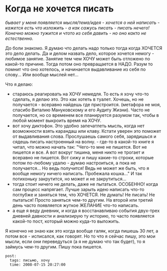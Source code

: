 #  Когда не хочется писать

_бывает у меня появляется мысля/тема/идея - хочется о ней написать - кажется есть что 
изложить - а как сажусь писать - писать нечего! Конечно можно тужится и чтото из себя 
давить - но оно както не естественно._

До боли знакомо. Я думаю что делать надо только тогда когда ХОЧЕТСЯ это дело делать. Да 
и делом назвать дело, которое хочется немогу - любимое занятие. Занятие тем чем ХОЧУ может 
быть отложено по какой-то причине. Тогда потом оно превращается в НАДО. Разум то помнит что
оно хотелось, и начинается выдавливание из себя по слову... Или вообще мыслей нет...

Что я делаю:
- стараюсь реагировать на ХОЧУ немедля. То есть я хочу что-то сделать, я делаю это. Это 
  как хотеть в туалет. Хочешь, но не получается - всеравно найдешь где пристроится. 
  (метафора не моя, спасибо Виталию Мануковскому и его Аудиту Жизни).
  Часто не получается, но со временем все планируется разумом так, чтобы в любой момент
  выкроить время на ХОЧУ.
- вот хочу диктофон. Это удобно запечатлеть мысль, когда нет возможности взять карандаш 
  или клаву. Кстати уверен это поможет от выдавливания слова. Прослушаешь самого себя, 
  зарядишься и сядешь писать настроенный на волну. - где-то в какой-то книге я читал, 
  что можно начать так: "Чего-то мне не пишется. Вот не пишется и все. А вот вокруг 
  тишина, меня никто не трогает и всеравно не пишется. Вот сижу и пишу какие-то строки, 
  которые потом по-любому удалю - думаю настроиться, а пока не получается... Но ведь 
  получится! Ведь не может же быть, что я вообще немогу ничего написать. Пробежала 
  кошка..." И так потихоньку закрутится, но может и не закрутиться...
- тогда стоит ничего не делать, даже не пытаться. ОСОБЕННО! когда сам процесс напрягает.
  Лучше зарыть идею написать что-то поглубже и заняться тем, что ХОЧЕТСЯ. Не думать! 
  Не писать! Не пытаться! Просто заняться чем-то другим. На второй или третий день часто 
  появляется жуткое ЖЕЛАНИЕ что-то написать.
- а еще я веду дневник, и когда я восстанавливаю события двух-трех дневней давности и 
  анализирую ту историю, то часто появляется какой-то пост, который можно куда-то выложить.

Я конечно не знаю как это когда вообще галяк, когда пишешь 30 лет, а потом все - исписался, 
как говорят. Но то что я сейчас пишу, это мои мысли, если они переведуться (а я не думаю 
что так будет), то я займусь чем-то другим. Пишу пока пишется.

```
post:   
  tags: письмо, хочу
  time: 2008-07-15 20:27:00
```